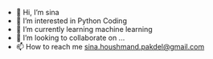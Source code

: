- 👋 Hi, I’m sina
- 👀 I’m interested in Python Coding 
- 🌱 I’m currently learning machine learning
- 💞️ I’m looking to collaborate on ...
- 📫 How to reach me sina.houshmand.pakdel@gmail.com

<!---
sinnner-is-sina/sinnner-is-sina is a ✨ special ✨ repository because its `README.md` (this file) appears on your GitHub profile.
You can click the Preview link to take a look at your changes.
--->
